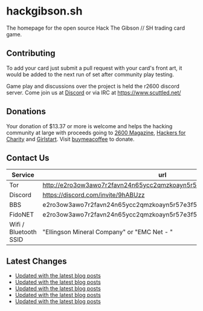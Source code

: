 # hackgibson.sh
The homepage for the open source Hack The Gibson // SH trading card game.


## Contributing

To add your card just submit a pull request with your card's front art, it would be added to the next run of set after community play testing.

Game play and discussions over the project is held the r2600 discord server. Come join us at [Discord](https://discord.com/invite/9hABUzz) or via IRC at https://www.scuttled.net/


## Donations

Your donation of $13.37 or more is welcome and helps the hacking community at large with proceeds going to [2600 Magazine](https://2600.com/), [Hackers for Charity](https://hackersforcharity.org) and [Girlstart](https://girlstart.org).  Visit [buymeacoffee](https://www.buymeacoffee.com/hackgibson.sh) to donate.


## Contact Us

Service | url
-|-
Tor | http://e2ro3ow3awo7r2favn24n65ycc2qmzkoayn5r57e3f56nvjwdcgg32ad.onion
Discord | https://discord.com/invite/9hABUzz
BBS | e2ro3ow3awo7r2favn24n65ycc2qmzkoayn5r57e3f56nvjwdcgg32ad.onion:23
FidoNET | e2ro3ow3awo7r2favn24n65ycc2qmzkoayn5r57e3f56nvjwdcgg32ad.onion:24554
Wifi / Bluetooth SSID | "Ellingson Mineral Company" or "EMC Net - <fidonet address>"

## Latest Changes
<!-- BLOG-POST-LIST:START -->
- [Updated with the latest blog posts](https://github.com/DFW2600/hackgibson.sh/commit/f3855ceb81ad790526e2babd6c823237582b12b8)
- [Updated with the latest blog posts](https://github.com/DFW2600/hackgibson.sh/commit/8a98b960e8a4c3aa4f30abeb7723667b7fa4c0eb)
- [Updated with the latest blog posts](https://github.com/DFW2600/hackgibson.sh/commit/faec1871b647527595c161dbcd14d8a91d3163e9)
- [Updated with the latest blog posts](https://github.com/DFW2600/hackgibson.sh/commit/b74bf5b3d7dfdf3528a2e78b343be2b4563f4713)
- [Updated with the latest blog posts](https://github.com/DFW2600/hackgibson.sh/commit/5913d98028abc4753f0a0785d8e572b9e6b54fc9)
<!-- BLOG-POST-LIST:END -->
